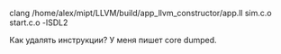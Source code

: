 clang /home/alex/mipt/LLVM/build/app_llvm_constructor/app.ll sim.c.o start.c.o -lSDL2

Как удалять инструкции? У меня пишет core dumped.
